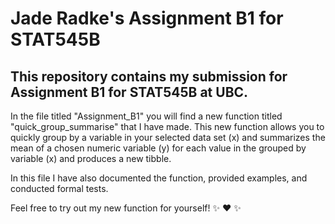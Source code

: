 # Jade Radke's Assignment B1 for STAT545B

## This repository contains my submission for Assignment B1 for STAT545B at UBC. 

In the file titled "Assignment_B1" you will find a new function titled "quick_group_summarise" that I have made. This new function allows you to quickly group by a variable in your selected data set (x) and summarizes the mean of a chosen numeric variable (y) for each value in the grouped by variable (x) and produces a new tibble. 

In this file I have also documented the function, provided examples, and conducted formal tests. 

Feel free to try out my new function for yourself! ✨ ❤️ ✨

